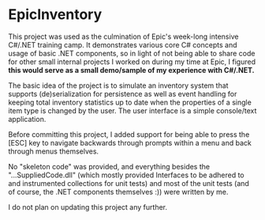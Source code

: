 # EpicInventory

This project was used as the culmination of Epic's week-long intensive C#/.NET training camp. It demonstrates various core C# concepts and usage of basic .NET components, so in light of not being able to share code for other small internal projects I worked on during my time at Epic, I figured <strong>this would serve as a small demo/sample of my experience with C#/.NET.</strong>

The basic idea of the project is to simulate an inventory system that supports (de)serialization for persistence as well as event handling for keeping total inventory statistics up to date when the properties of a single item type is changed by the user. The user interface is a simple console/text application.

Before committing this project, I added support for being able to press the [ESC] key to navigate backwards through prompts within a menu and back through menus themselves. 

No "skeleton code" was provided, and everything besides the "...SuppliedCode.dll" (which mostly provided Interfaces to be adhered to and instrumented collections for unit tests) and most of the unit tests (and of course, the .NET components themselves :)) were written by me.

I do not plan on updating this project any further. 
